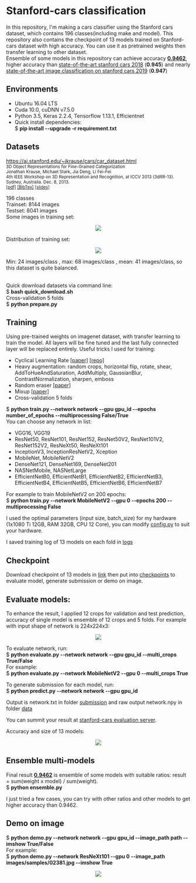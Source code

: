 # Stanford-cars classification

In this repository, I'm making a cars classifier using the Stanford cars dataset, which contains 196 classes(including make and model). This repository also contains the checkpoint of 13 models trained on Stanford-cars dataset with high accuracy. You can use it as pretrained weights then transfer learning to other dataset.<br />
Ensemble of some models in this repository can achieve accuracy [**0.9462**](https://github.com/dungnb1333/stanford-cars-classification/blob/master/submission/Ensemble.txt), higher accuracy than [state-of-the-art stanford cars 2018](https://paperswithcode.com/sota/fine-grained-image-classification-on-stanford) (**0.945**) and nearly [state-of-the-art image classification on stanford cars 2019](https://paperswithcode.com/sota/image-classification-on-stanford-cars) (**0.947**)

## Environments
- Ubuntu 16.04 LTS
- Cuda 10.0, cuDNN v7.5.0
- Python 3.5, Keras 2.2.4, Tensorflow 1.13.1, Efficientnet
- Quick install dependencies:<br />$ **pip install --upgrade -r requirement.txt**

## Datasets

https://ai.stanford.edu/~jkrause/cars/car_dataset.html<br />
<sub>3D Object Representations for Fine-Grained Categorization<br />
Jonathan Krause, Michael Stark, Jia Deng, Li Fei-Fei<br />
4th IEEE Workshop on 3D Representation and Recognition, at ICCV 2013 (3dRR-13). Sydney, Australia. Dec. 8, 2013.<br />
[[pdf]](https://ai.stanford.edu/~jkrause/papers/3drr13.pdf) [[BibTex]](https://ai.stanford.edu/~jkrause/papers/3drr13.bib) [[slides]](https://ai.stanford.edu/~jkrause/papers/3drr_talk.pdf)

196 classes<br />
Trainset: 8144 images<br />
Testset: 8041 images<br />
Some images in training set:
<p align="center">
  <img src="https://github.com/dungnb1333/stanford-cars-classification/raw/master/images/train_samples.png">
</p>
Distribution of training set:
<p align="center">
  <img src="https://github.com/dungnb1333/stanford-cars-classification/raw/master/images/distribution.png">
</p>
Min: 24 images/class , max: 68 images/class , mean: 41 images/class, so this dataset is quite balanced.<br /><br />

Quick download datasets via command line:<br />
$ **bash quick_download.sh**<br />
Cross-validation 5 folds<br />
$ **python prepare.py**<br />

## Training

Using pre-trained weights on imagenet dataset, with transfer learning to train the model. All layers will be fine tuned and the last fully connected layer will be replaced entirely.
Useful tricks I used for training:
- Cyclical Learning Rate [[paper]](https://arxiv.org/abs/1506.01186) [[repo]](https://github.com/bckenstler/CLR)
- Heavy augmentation: random crops, horizontal flip, rotate, shear, AddToHueAndSaturation, AddMultiply, GaussianBlur, ContrastNormalization, sharpen, emboss
- Random eraser [[paper]](https://arxiv.org/abs/1708.04896)
- Mixup [[paper]](https://arxiv.org/abs/1710.09412)
- Cross-validation 5 folds

$ **python train.py --network network --gpu gpu_id --epochs number_of_epochs --multiprocessing False/True**<br />
You can choose any network in list:<br />
- VGG16, VGG19
- ResNet50, ResNet101, ResNet152, ResNet50V2, ResNet101V2, ResNet152V2, ResNeXt50, ResNeXt101
- InceptionV3, InceptionResNetV2, Xception
- MobileNet, MobileNetV2
- DenseNet121, DenseNet169, DenseNet201
- NASNetMobile, NASNetLarge
- EfficientNetB0, EfficientNetB1, EfficientNetB2, EfficientNetB3, EfficientNetB4, EfficientNetB5, EfficientNetB6, EfficientNetB7

For example to train MobileNetV2 on 200 epochs:<br />
$ **python train.py --network MobileNetV2 --gpu 0 --epochs 200 --multiprocessing False**<br />

I used the optimal parameters (input size, batch_size) for my hardware (1x1080 Ti 12GB, RAM 32GB, CPU 12 Core), you can modify [config.py](https://github.com/dungnb1333/stanford-cars-classification/blob/master/config.py) to suit your hardware.

I saved training log of 13 models on each fold in [logs](https://github.com/dungnb1333/stanford-cars-classification/tree/master/logs)

## Checkpoint

Download checkpoint of 13 models in [link](https://www.dropbox.com/sh/jv7dbd5ksj2exun/AAATZFgaxe7rMEjv10PG1BYha?dl=0) then put into [checkpoints](https://github.com/dungnb1333/stanford-cars-classification/tree/master/checkpoints) to evaluate model, generate submission or demo on image.

## Evaluate models:

To enhance the result, I applied 12 crops for validation and test prediction, accuracy of single model is ensemble of 12 crops and 5 folds. For example with input shape of network is 224x224x3:<br />
<p align="center">
  <img src="https://github.com/dungnb1333/stanford-cars-classification/raw/master/images/12crops.png">
</p>

To evaluate network, run:<br />
$ **python evaluate.py --network network --gpu gpu_id --multi_crops True/False**<br />
For example:<br />
$ **python evaluate.py --network MobileNetV2 --gpu 0 --multi_crops True**<br />

To generate submission for each model, run:<br />
$ **python predict.py --network network --gpu gpu_id**

Output is network.txt in folder [submission](https://github.com/dungnb1333/stanford-cars-classification/tree/master/submission) and raw output network.npy in folder [data](https://github.com/dungnb1333/stanford-cars-classification/tree/master/data)

You can summit your result at [stanford-cars evaluation server](http://imagenet.stanford.edu/internal/car196/submission/submission.php).

Accuracy and size of 13 models:<br />
<p align="center">
  <img src="https://github.com/dungnb1333/stanford-cars-classification/raw/master/images/model_accuracy.png">
</p>

## Ensemble multi-models

Final result [**0.9462**](https://github.com/dungnb1333/stanford-cars-classification/blob/master/submission/Ensemble.txt) is ensemble of some models with suitable ratios: result = sum(weight x model) / sum(weight).<br />
$ **python ensemble.py**<br />

I just tried a few cases, you can try with other ratios and other models to get higher accuracy than 0.9462.

## Demo on image

$ **python demo.py --network network --gpu gpu_id --image_path path --imshow True/False**<br />
For example:<br />
$ **python demo.py --network ResNeXt101 --gpu 0 --image_path images/samples/02381.jpg --imshow True**<br />
<p align="center">
  <img src="https://github.com/dungnb1333/stanford-cars-classification/raw/master/images/demo.png">
</p>
